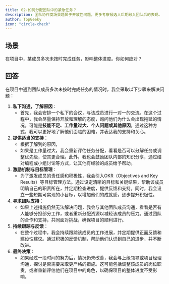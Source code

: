 ```yaml
---
title: 02-如何分配团队中的紧急任务？
description: 团队协作类场景题属于开放性问题，更多考察候选人后期融入团队后的表现。
author: TopGeeky
icon: "circle-check"
---
```


## 场景

在项目中，某成员多次未按时完成任务，影响整体进度。你如何应对？

## 回答

在项目中遇到团队成员多次未按时完成任务的情况时，我会采取以下步骤来解决问题：

1. **私下沟通，了解原因**：
   - 首先，我会安排一个私下的会议，与该成员进行一对一的交流。在这个过程中，我会尽量保持开放和理解的态度，询问他们为什么会出现拖延的情况。可能是**技能不足、工作量过大、个人问题或其他原因**。通过这种方式，我可以更好地了解他们面临的困难，并表达我的支持和关心。
2. **提供适当的支持**：
   - 根据了解到的原因，
   - 如果是工作量过大，我会重新评估任务分配，看看是否可以分解任务或调整优先级，使其更合理。此外，我也会鼓励团队内部的知识分享，通过结对编程或小组讨论等方式，让其他有经验的成员给予帮助。
3. **激励机制与目标管理**：
   - 为了激发成员的责任感和积极性，我会引入OKR（Objectives and Key Results）等目标管理方法。通过设定清晰的目标和关键结果，帮助该成员明确自己的职责所在，并定期检查进度，提供反馈和支持。同时，我会设立一些短期可实现的小目标，以增加他们的成就感，逐步提升积极性。
4. **寻求团队支持**：
   - 如果上述措施仍然无法解决问题，我会与其他团队成员沟通，看看是否有人能够分担部分工作，或者重新分配资源以减轻该成员的压力。通过团队的合作和支持，共同面对挑战，确保项目的顺利进行。
5. **持续跟踪与反馈**：
   - 在整个过程中，我会持续跟踪该成员的工作进展，并定期提供正面反馈和建设性建议。通过积极的反馈机制，帮助他们认识到自己的进步，并不断改进。
6. **最终决策**：
   - 如果经过一段时间的努力后，情况仍未改善，我会与上级领导或项目经理沟通，探讨是否需要采取更严格的措施。这可能包括调整该成员的岗位职责，或者重新评估他们在项目中的角色，以确保项目的整体进度不受影响。